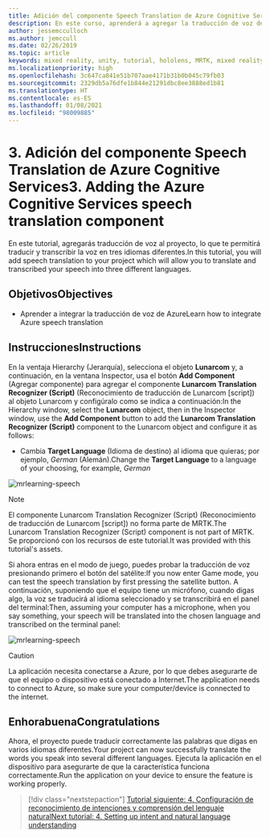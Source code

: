 ```yaml
---
title: Adición del componente Speech Translation de Azure Cognitive Services
description: En este curso, aprenderá a agregar la traducción de voz de Azure Cognitive Services en aplicaciones de realidad mixta.
author: jessemcculloch
ms.author: jemccull
ms.date: 02/26/2019
ms.topic: article
keywords: mixed reality, unity, tutorial, hololens, MRTK, mixed reality toolkit, UWP, Azure spatial anchors, speech recognition, Windows 10, speech translation
ms.localizationpriority: high
ms.openlocfilehash: 3c647ca841e51b707aae4171b31b0b045c79fb03
ms.sourcegitcommit: 2329db5a76dfe1b844e21291dbc8ee3888ed1b81
ms.translationtype: HT
ms.contentlocale: es-ES
ms.lasthandoff: 01/08/2021
ms.locfileid: "98009885"
---
```

# <a name="3-adding-the-azure-cognitive-services-speech-translation-component"></a><span data-ttu-id="05966-104">3. Adición del componente Speech Translation de Azure Cognitive Services</span><span class="sxs-lookup"><span data-stu-id="05966-104">3. Adding the Azure Cognitive Services speech translation component</span></span>

<span data-ttu-id="05966-105">En este tutorial, agregarás traducción de voz al proyecto, lo que te permitirá traducir y transcribir la voz en tres idiomas diferentes.</span><span class="sxs-lookup"><span data-stu-id="05966-105">In this tutorial, you will add speech translation to your project which will allow you to translate and transcribed your speech into three different languages.</span></span>

## <a name="objectives"></a><span data-ttu-id="05966-106">Objetivos</span><span class="sxs-lookup"><span data-stu-id="05966-106">Objectives</span></span>

* <span data-ttu-id="05966-107">Aprender a integrar la traducción de voz de Azure</span><span class="sxs-lookup"><span data-stu-id="05966-107">Learn how to integrate Azure speech translation</span></span>

## <a name="instructions"></a><span data-ttu-id="05966-108">Instrucciones</span><span class="sxs-lookup"><span data-stu-id="05966-108">Instructions</span></span>

<span data-ttu-id="05966-109">En la ventaja Hierarchy (Jerarquía), selecciona el objeto **Lunarcom** y, a continuación, en la ventana Inspector, usa el botón **Add Component** (Agregar componente) para agregar el componente **Lunarcom Translation Recognizer (Script)** (Reconocimiento de traducción de Lunarcom [script]) al objeto Lunarcom y configúralo como se indica a continuación:</span><span class="sxs-lookup"><span data-stu-id="05966-109">In the Hierarchy window, select the **Lunarcom** object, then in the Inspector window, use the **Add Component** button to add the **Lunarcom Translation Recognizer (Script)** component to the Lunarcom object and configure it as follows:</span></span>

* <span data-ttu-id="05966-110">Cambia **Target Language** (Idioma de destino) al idioma que quieras; por ejemplo, _German_ (Alemán).</span><span class="sxs-lookup"><span data-stu-id="05966-110">Change the **Target Language** to a language of your choosing, for example, _German_</span></span>

![mrlearning-speech](images/mrlearning-speech/tutorial3-section1-step1-1.png)

> [!NOTE]
> <span data-ttu-id="05966-112">El componente Lunarcom Translation Recognizer (Script) (Reconocimiento de traducción de Lunarcom [script]) no forma parte de MRTK.</span><span class="sxs-lookup"><span data-stu-id="05966-112">The Lunarcom Translation Recognizer (Script) component is not part of MRTK.</span></span> <span data-ttu-id="05966-113">Se proporcionó con los recursos de este tutorial.</span><span class="sxs-lookup"><span data-stu-id="05966-113">It was provided with this tutorial's assets.</span></span>

<span data-ttu-id="05966-114">Si ahora entras en el modo de juego, puedes probar la traducción de voz presionando primero el botón del satélite:</span><span class="sxs-lookup"><span data-stu-id="05966-114">If you now enter Game mode, you can test the speech translation by first pressing the satellite button.</span></span> <span data-ttu-id="05966-115">A continuación, suponiendo que el equipo tiene un micrófono, cuando digas algo, la voz se traducirá al idioma seleccionado y se transcribirá en el panel del terminal:</span><span class="sxs-lookup"><span data-stu-id="05966-115">Then, assuming your computer has a microphone, when you say something, your speech will be translated into the chosen language and transcribed on the terminal panel:</span></span>

![mrlearning-speech](images/mrlearning-speech/tutorial3-section1-step1-2.png)

> [!CAUTION]
> <span data-ttu-id="05966-117">La aplicación necesita conectarse a Azure, por lo que debes asegurarte de que el equipo o dispositivo está conectado a Internet.</span><span class="sxs-lookup"><span data-stu-id="05966-117">The application needs to connect to Azure, so make sure your computer/device is connected to the internet.</span></span>

## <a name="congratulations"></a><span data-ttu-id="05966-118">Enhorabuena</span><span class="sxs-lookup"><span data-stu-id="05966-118">Congratulations</span></span>

<span data-ttu-id="05966-119">Ahora, el proyecto puede traducir correctamente las palabras que digas en varios idiomas diferentes.</span><span class="sxs-lookup"><span data-stu-id="05966-119">Your project can now successfully translate the words you speak into several different languages.</span></span> <span data-ttu-id="05966-120">Ejecuta la aplicación en el dispositivo para asegurarte de que la característica funciona correctamente.</span><span class="sxs-lookup"><span data-stu-id="05966-120">Run the application on your device to ensure the feature is working properly.</span></span>

> [!div class="nextstepaction"]
> [<span data-ttu-id="05966-121">Tutorial siguiente: 4. Configuración de reconocimiento de intenciones y comprensión del lenguaje natural</span><span class="sxs-lookup"><span data-stu-id="05966-121">Next tutorial: 4. Setting up intent and natural language understanding</span></span>](mrlearning-speechSDK-ch4.md)

